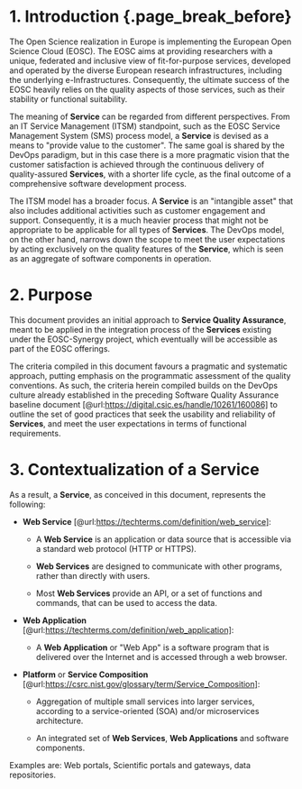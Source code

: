 # 1. Introduction {.page_break_before}

The Open Science realization in Europe is implementing the European Open Science Cloud (EOSC).
The EOSC aims at providing researchers with a unique, federated and inclusive
view of fit-for-purpose services, developed and operated by the diverse European
research infrastructures, including the underlying e-Infrastructures. Consequently,
the ultimate success of the EOSC heavily relies on the quality aspects of those
services, such as their stability or functional suitability.

The meaning of **Service** can be regarded from different perspectives.
From an IT Service Management (ITSM) standpoint, such as the EOSC Service Management
System (SMS) process model, a **Service** is devised as a means to "provide value
to the customer". The same goal is shared by the DevOps paradigm, but in this
case there is a more pragmatic vision that the customer satisfaction is achieved
through the continuous delivery of quality-assured **Services**, with a shorter
life cycle, as the final outcome of a comprehensive software development process.

The ITSM model has a broader focus. A **Service** is an "intangible asset" that
also includes additional activities such as customer engagement and support.
Consequently, it is a much heavier process that might not be appropriate to
be applicable for all types of **Services**. The DevOps model, on the other hand,
narrows down the scope to meet the user expectations by acting exclusively on
the quality features of the **Service**, which is seen as an aggregate of software
components in operation.

# 2. Purpose

This document provides an initial approach to **Service Quality Assurance**,
meant to be applied in the integration process of the **Services** existing
under the EOSC-Synergy project, which eventually will be accessible as part
of the EOSC offerings.

The criteria compiled in this document favours a pragmatic and systematic
approach, putting emphasis on the programmatic assessment of the quality
conventions. As such, the criteria herein compiled builds on the DevOps
culture already established in the preceding Software Quality Assurance baseline
document [@url:https://digital.csic.es/handle/10261/160086] to outline the set
of good practices that seek the usability and reliability of **Services**, and meet
the user expectations in terms of functional requirements.

# 3. Contextualization of a Service

As a result, a **Service**, as conceived in this document, represents the following:

* **Web Service** [@url:https://techterms.com/definition/web_service]:

  * A **Web Service** is an application or data source that is accessible via
    a standard web protocol (HTTP or HTTPS).

  * **Web Services** are designed to communicate with other programs,
    rather than directly with users.

  * Most **Web Services** provide an API, or a set of functions and commands,
    that can be used to access the data.

* **Web Application** [@url:https://techterms.com/definition/web_application]:

  * A **Web Application** or "Web App" is a software program that is delivered over
    the Internet and is accessed through a web browser.

* **Platform** or **Service Composition**
  [@url:https://csrc.nist.gov/glossary/term/Service_Composition]:

  * Aggregation of multiple small services into larger services,
    according to a service-oriented (SOA) and/or microservices architecture.

  * An integrated set of **Web Services**, **Web Applications** and software components.

Examples are: Web portals, Scientific portals and gateways, data repositories.
